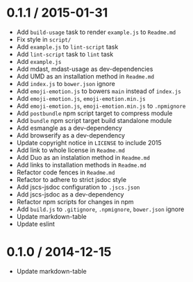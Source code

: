 
0.1.1 / 2015-01-31
==================

  * Add `build-usage` task to render `example.js` to `Readme.md`
  * Fix style in `script/`
  * Add `example.js` to `lint-script` task
  * Add `lint-script` task to `lint` task
  * Add `example.js`
  * Add mdast, mdast-usage as dev-dependencies
  * Add UMD as an installation method in `Readme.md`
  * Add `index.js` to `bower.json` ignore
  * Add `emoji-emotion.js` to bowers `main` instead of `index.js`
  * Add `emoji-emotion.js`, `emoji-emotion.min.js`
  * Add `emoji-emotion.js`, `emoji-emotion.min.js` to `.npmignore`
  * Add `postbundle` npm script target to compress module
  * Add `bundle` npm script target build standalone module
  * Add esmangle as a dev-dependency
  * Add browserify as a dev-dependency
  * Update copyright notice in `LICENSE` to include 2015
  * Add link to whole license in `Readme.md`
  * Add Duo as an instalation method in `Readme.md`
  * Add links to installation methods in `Readme.md`
  * Refactor code fences in `Readme.md`
  * Refactor to adhere to strict jsdoc style
  * Add jscs-jsdoc configuration to `.jscs.json`
  * Add jscs-jsdoc as a dev-dependency
  * Refactor npm scripts for changes in npm
  * Add `build.js` to `.gitignore`, `.npmignore`, `bower.json` ignore
  * Update markdown-table
  * Update eslint

0.1.0 / 2014-12-15
==================

 * Update markdown-table
